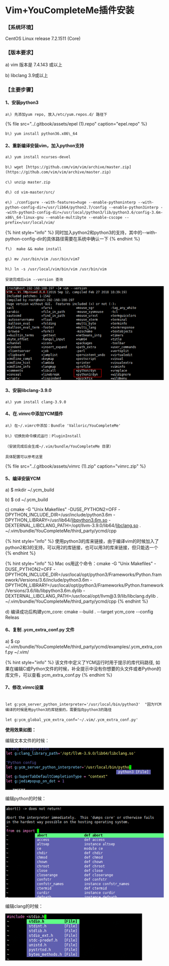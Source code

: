 # Vim+YouCompleteMe插件安装

### **【系统环境】**

CentOS Linux release 7.2.1511 \(Core\)

### **【版本要求】**

a\) vim 版本是 7.4.143 或以上

b\) libclang 3.9或以上

### 【主要步骤】

#### 1、安装python3

    a\) 先添加yum repo, 放入/etc/yum.repos.d/ 路径下 

{% file src="../.gitbook/assets/epel \(1\).repo" caption="epel.repo" %}

    b\) yum install python36.x86\_64

#### 2、重新编译安装vim，加入python支持

    a\) yum install ncurses-devel

    b\) wget [https://github.com/vim/vim/archive/master.zip](https://github.com/vim/vim/archive/master.zip)

    c\) unzip master.zip

    d\) cd vim-master/src/

    e\) ./configure --with-features=huge --enable-pythoninterp --with-python-config-dir=/usr/lib64/python2.7/config --enable-python3interp --with-python3-config-dir=/usr/local/python3/lib/python3.6/config-3.6m-x86\_64-linux-gnu --enable-multibyte --enable-cscope --prefix=/usr/local/vim/

{% hint style="info" %}
同时加入python2和python3的支持，其中的--with-python-config-dir的具体路径需要在系统中确认一下
{% endhint %}

    f\)  make && make install

    g\) mv /usr/bin/vim /usr/bin/vim7

    h\) ln -s /usr/local/vim/bin/vim /usr/bin/vim

    安装完成后vim --version 查询

![](../.gitbook/assets/vim_version.jpg)

#### 3、安装libclang-3.9.0

    a\) yum install clang-3.9.0

#### 4、在.vimrc中添加YCM插件

    a\) 在~/.vimrc中添加：Bundle 'Valloric/YouCompleteMe'

    b\) 切换到命令模式运行：PluginInstall

    （安装完成后会生成~/.vim/bundle/YouCompleteMe 目录）

    具体配置可以参考这里  

{% file src="../.gitbook/assets/vimrc \(1\).zip" caption="vimrc.zip" %}

#### 5、编译安装YCM

a\) $ mkdir ~/.ycm\_build

b\) $ cd ~/.ycm\_build

c\) cmake -G "Unix Makefiles" -DUSE\_PYTHON2=OFF -DPYTHON\_INCLUDE\_DIR=/usr/include/python3.6m -DPYTHON\_LIBRARY=/usr/lib64/[libpython3.6m.so](http://libpython3.6m.so/) -DEXTERNAL\_LIBCLANG\_PATH=/opt/llvm-3.9.0/lib64/[libclang.so](http://libclang.so/) . ~/.vim/bundle/YouCompleteMe/third\_party/ycmd/cpp

{% hint style="info" %}
使用python3的库来链接，由于编译vim的时候加入了python2和3的支持，可以用2的库链接，也可以用3的库来链接，但只能选一个
{% endhint %}

{% hint style="info" %}
Mac os用这个命令：cmake -G "Unix Makefiles" -DUSE\_PYTHON2=OFF -DPYTHON\_INCLUDE\_DIR=/usr/local/opt/python3/Frameworks/Python.framework/Versions/3.6/include/python3.6m -DPYTHON\_LIBRARY=/usr/local/opt/python3/Frameworks/Python.framework/Versions/3.6/lib/libpython3.6m.dylib -DEXTERNAL\_LIBCLANG\_PATH=/usr/local/opt/llvm\@3.9/lib/libclang.dylib . ~/.vim/bundle/YouCompleteMe/third\_party/ycmd/cpp
{% endhint %}

d\) 编译成功后构建ycm\_core: cmake --build . --target ycm\_core --config Releas

#### 6、复制 .ycm\_extra\_conf.py 文件

a\) $ cp ~/.vim/bundle/YouCompleteMe/third\_party/ycmd/examples/.ycm\_extra\_conf.py ~/.vim/

{% hint style="info" %}
该文件中定义了YCM运行时用于提示的库代码路径, 如果在编辑C或Python文件的时候，补全提示中没有你想要的头文件或者Python的库文件，可以查看.ycm\_extra\_conf.py
{% endhint %}

#### 7、修改.vimrc设置

```text

let g:ycm_server_python_interpreter='/usr/local/bin/python3'  "因为YCM编译的时候是用python3的库链接的，需要指向python3的路径

let g:ycm_global_ycm_extra_conf='~/.vim/.ycm_extra_conf.py'
```

**使用效果如图：**

编辑文本文件的时候：

![](../.gitbook/assets/text_ycm.jpeg)

编辑python的时候：

![](../.gitbook/assets/python_ycm.jpeg)

编辑clang的时候：

![](../.gitbook/assets/clang_ycm.jpeg)

